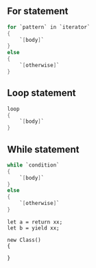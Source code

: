 


## For statement

```scala
for `pattern` in `iterator`
{
    `[body]`
}
else
{
    `[otherwise]`
}
```

## Loop statement

```scala
loop
{
    `[body]`
}
```

## While statement

```scala
while `condition`
{
    `[body]`
}
else 
{
    `[otherwise]`
}
```


```while
let a = return xx;
let b = yield xx;

new Class() 
{

}
```
